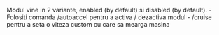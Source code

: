 Modul vine in 2 variante, enabled (by default) si disabled (by default). - 
Folositi comanda /autoaccel pentru a activa / dezactiva modul - 
/cruise <speed> pentru a seta o viteza custom cu care sa mearga masina
